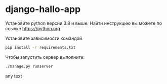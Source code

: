 # django-hallo-app

Установите python версии 3.8 и выше. Найти инструкцию вы можете по ссылке https://python.org

Установите зависимости командой

```bash
pip install -r requirements.txt
```

Чтобы запустить сервер выполните:

```bash
./manage.py runserver
```

any text
